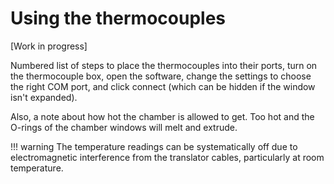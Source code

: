 # Using the thermocouples

[Work in progress]

Numbered list of steps to place the thermocouples into their ports, turn on the thermocouple box, open the software, change the settings to choose the right COM port, and click connect (which can be hidden if the window isn't expanded).

Also, a note about how hot the chamber is allowed to get. Too hot and the O-rings of the chamber windows will melt and extrude.

!!! warning
    The temperature readings can be systematically off due to electromagnetic interference from the translator cables, particularly at room temperature.